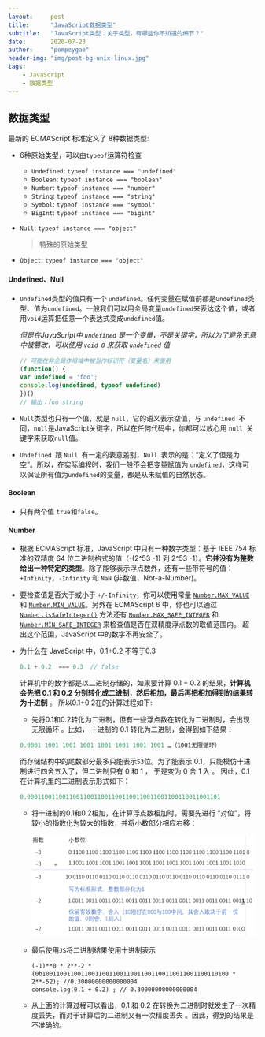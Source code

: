 ```yaml
---
layout:     post
title:      "JavaScript数据类型"
subtitle:   "JavaScript类型：关于类型，有哪些你不知道的细节？"
date:       2020-07-23
author:     "pompeygao"
header-img: "img/post-bg-unix-linux.jpg"
tags:
    - JavaScript
    - 数据类型
---
```


## 数据类型

最新的 ECMAScript 标准定义了 8种数据类型:

- 6种原始类型，可以由`typeof`运算符检查

  - `Undefined`: `typeof instance === "undefined"`
  - `Boolean`: `typeof instance === "boolean"`
  - `Number`: `typeof instance === "number"`
  - `String`: `typeof instance === "string"`
  - `Symbol`: `typeof instance === "symbol"`
  - `BigInt`: `typeof instance === "bigint"`

- `Null`: `typeof instance === "object"`

  > 特殊的原始类型

- `Object`: `typeof instance === "object"`



#### Undefined、Null

- `Undefined`类型的值只有一个 `undefined`。任何变量在赋值前都是`Undefined`类型、值为`undefined`。一般我们可以用全局变量`undefined`来表达这个值，或者用`void`运算把任意一个表达式变成`undefined`值。

  *但是在JavaScript中 `undefined` 是一个变量，不是关键字，所以为了避免无意中被篡改，可以使用 `void 0` 来获取 `undefined` 值*

  ```javascript
  // 可能在非全局作用域中被当作标识符（变量名）来使用
  (function() {
  var undefined = 'foo';
  console.log(undefined, typeof undefined)
  })()
  // 输出：foo string
  ````

- `Null`类型也只有一个值，就是 `null`，它的语义表示空值，与 `undefined `不同，`null`是JavaScript关键字，所以在任何代码中，你都可以放心用 `null `关键字来获取` null `值。

- `Undefined `跟 `Null `有一定的表意差别，`Null `表示的是：“定义了但是为空”。所以，在实际编程时，我们一般不会把变量赋值为 `undefined`，这样可以保证所有值为` undefined `的变量，都是从未赋值的自然状态。

#### Boolean

- 只有两个值 `true`和`false`。

#### Number

- 根据 ECMAScript 标准，JavaScript 中只有一种数字类型：基于 IEEE 754 标准的双精度 64 位二进制格式的值（-(2^53 -1) 到 2^53 -1）。**它并没有为整数给出一种特定的类型**。除了能够表示浮点数外，还有一些带符号的值：`+Infinity`，`-Infinity` 和 `NaN` (非数值，Not-a-Number)。

- 要检查值是否大于或小于 `+/-Infinity`，你可以使用常量 [`Number.MAX_VALUE`](https://developer.mozilla.org/zh-CN/docs/Web/JavaScript/Reference/Global_Objects/Number/MAX_VALUE) 和 [`Number.MIN_VALUE`](https://developer.mozilla.org/zh-CN/docs/Web/JavaScript/Reference/Global_Objects/Number/MIN_VALUE)。另外在 ECMAScript 6 中，你也可以通过 [`Number.isSafeInteger()`](https://developer.mozilla.org/zh-CN/docs/Web/JavaScript/Reference/Global_Objects/Number/isSafeInteger) 方法还有 [`Number.MAX_SAFE_INTEGER`](https://developer.mozilla.org/zh-CN/docs/Web/JavaScript/Reference/Global_Objects/Number/MAX_SAFE_INTEGER) 和 [`Number.MIN_SAFE_INTEGER`](https://developer.mozilla.org/zh-CN/docs/Web/JavaScript/Reference/Global_Objects/Number/MIN_SAFE_INTEGER) 来检查值是否在双精度浮点数的取值范围内。 超出这个范围，JavaScript 中的数字不再安全了。

- 为什么在 JavaScript 中，0.1+0.2 不等于0.3 

  ```js
  0.1 + 0.2  === 0.3  // false
  ```
  
  计算机中的数字都是以二进制存储的，如果要计算 0.1 + 0.2 的结果，**计算机会先把 0.1 和 0.2 分别转化成二进制，然后相加，最后再把相加得到的结果转为十进制** 。 所以0.1+0.2在的计算过程如下:
  
  - 先将0.1和0.2转化为二进制，但有一些浮点数在转化为二进制时，会出现无限循环 。比如， 十进制的 0.1 转化为二进制，会得到如下结果：
  
  ```javascript
  0.0001 1001 1001 1001 1001 1001 1001 1001 …（1001无限循环）
  ```
  
  而存储结构中的尾数部分最多只能表示`53`位。为了能表示 0.1，只能模仿十进制进行四舍五入了，但二进制只有 0 和 1 ， 于是变为 0 舍 1 入 。 因此，0.1 在计算机里的二进制表示形式如下：
  
  
  ```javascript
  0.0001100110011001100110011001100110011001100110011001101
  ```
  
  - 将十进制的0.1和0.2相加，在计算浮点数相加时，需要先进行 “对位”，将较小的指数化为较大的指数，并将小数部分相应右移：
  
     ![0.1+0.2](/img/in-post/data-types-js/add.png)
  
  - 最后使用`JS`将二进制结果使用十进制表示
  
     ```
     (-1)**0 * 2**-2 * (0b10011001100110011001100110011001100110011001100110100 * 2**-52); //0.30000000000000004
     console.log(0.1 + 0.2) ; // 0.30000000000000004
     ```
  
  - 从上面的计算过程可以看出，0.1 和 0.2 在转换为二进制时就发生了一次精度丢失，而对于计算后的二进制又有一次精度丢失 。因此，得到的结果是不准确的。
  
  







































